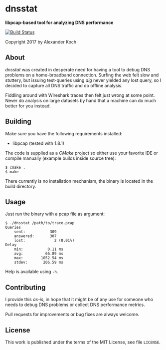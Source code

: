 # dnsstat

**libpcap-based tool for analyzing DNS performance**

[![Build Status](https://travis-ci.org/lynix/dnsstat.svg?branch=master)](https://travis-ci.org/lynix/dnsstat)

Copyright 2017 by Alexander Koch


## About

_dnsstat_ was created in desperate need for having a tool to debug DNS problems
on a home-broadband connection. Surfing the web felt slow and stuttery, but
issuing test-queries using _dig_ never yielded any lost query, so I decided to
capture all DNS traffic and do offline analysis.

Fiddling around with Wireshark traces then felt just wrong at some point. Never
do analysis on large datasets by hand that a machine can do much better for you
instead.


## Building

Make sure you have the following requirements installed:
* libpcap (tested with 1.8.1)

The code is supplied as a *CMake* project so either use your favorite IDE or
compile manually (example builds inside source tree):
```
$ cmake .
$ make
```

There currently is no installation mechanism, the binary is located in the build
directory.


## Usage

Just run the binary with a pcap file as argument:
```
$ ./dnsstat /path/to/trace.pcap
Queries
    sent:           309
    answered:       307
    lost:             2 (0.01%)
Delay
    min:           0.11 ms
    avg:          66.89 ms
    max:        1052.54 ms
    stdev:       206.59 ms
```
Help is available using `-h`.


## Contributing

I provide this _as-is_, in hope that it might be of any use for someone who
needs to debug DNS problems or collect DNS performance metrics.

Pull requests for improvements or bug fixes are always welcome.


## License

This work is published under the terms of the MIT License, see file `LICENSE`.

